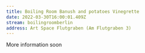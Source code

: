 ```yaml
---
title: Boiling Room Banush and potatoes Vinegrette
date: 2022-03-30T16:00:01.409Z
stream: boilingroomberlin
address: Art Space Flutgraben (Am Flutgraben 3)
---
```

More information soon